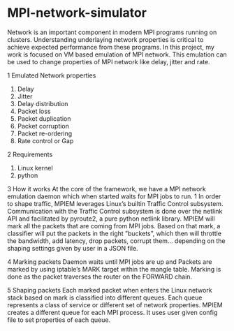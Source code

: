 # MPI-network-simulator
Network is an important component in modern MPI programs running on
clusters. Understanding underlaying network properties is critical to achieve
expected performance from these programs. In this project, my work is focused
on VM based emulation of MPI network. This emulation can be used to change
properties of MPI network like delay, jitter and rate.

1 Emulated Network properties
1. Delay
2. Jitter
3. Delay distribution
4. Packet loss
5. Packet duplication
6. Packet corruption
7. Packet re-ordering
8. Rate control or Gap

2 Requirements
1. Linux kernel
2. python

3 How it works
At the core of the framework, we have a MPI network emulation daemon which
when started waits for MPI jobs to run.
1 In order to shape traffic, MPIEM leverages Linux’s builtin Traffic Control
subsystem. Communication with the Traffic Control subsystem is done over the
netlink API and facilitated by pyroute2, a pure python netlink library.
MPIEM will mark all the packets that are coming from MPI jobs. Based
on that mark, a classifier will put the packets in the right ”buckets”, which
then will throttle the bandwidth, add latency, drop packets, corrupt them...
depending on the shaping settings given by user in a JSON file.

4 Marking packets
Daemon waits until MPI jobs are up and Packets are marked by using iptable’s
MARK target within the mangle table. Marking is done as the packet traverses
the router on the FORWARD chain.

5 Shaping packets
Each marked packet when enters the Linux network stack based on mark is
classified into different queues. Each queue represents a class of service or different
set of network properties. MPIEM creates a different queue for each MPI
process. It uses user given config file to set properties of each queue.
